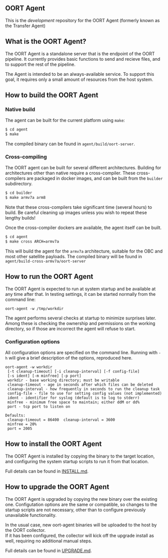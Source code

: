 ## OORT Agent

This is the *development* repository for the OORT Agent (formerly known as the Transfer Agent)

## What is the OORT Agent?

The OORT Agent is a standalone server that is the endpoint of the OORT pipeline.
It currently provides basic functions to send and recieve files, and to support
the rest of the pipeline.

The Agent is intended to be an always-available service.  To support this goal,
it requires only a small amount of resources from the host system.

## How to build the OORT Agent

### Native build

The agent can be built for the current platform using `make`:

``` bash
$ cd agent
$ make
```

The compiled binary can be found in `agent/build/oort-server`.

### Cross-compiling

The OORT agent can be built for several different architectures.  Building for
architectures other than native require a cross-compiler.  These cross-compilers
are packaged in docker images, and can be built from the `builder` subdirectory.

``` bash
$ cd builder
$ make armv7a arm8
```

Note that these cross-compilers take significant time (several hours) to build.  Be careful
cleaning up images unless you wish to repeat these lengthy builds!

Once the cross-compiler dockers are available, the agent itself can be built.

``` bash
$ cd agent
$ make cross ARCH=armv7a
```

This will build the agent for the `armv7a` architecture, suitable for the OBC and most
other satellite payloads.  The compiled binary will be found in `agent/build-cross-armv7a/oort-server`

## How to run the OORT Agent

The OORT Agent is expected to run at system startup and be available at any time after that.
In testing settings, it can be started normally from the command line:  

`oort-agent -w /tmp/workdir`

The agent performs several checks at startup to minimize surprises later.  Among these
is checking the ownership and permissions on the working directory, so if those are 
incorrect the agent will refuse to start.

### Configuration options

All configuration options are specified on the command line.  Running with `-h` will
give a brief description of the options, reproduced here.

```
oort-agent -w workdir
 [-t cleanup-timeout] [-i cleanup-interval] [-f config-file]
 [-s ident] [-m minfree] [-p port]
 workdir - base working directory; must be writable
 cleanup-timeout - age in seconds after which files can be deleted
 cleanup-interval - how frequently in seconds to run the cleanup task
 config-file - file to use for setting config values (not implemented)
 ident - identifier for syslog (default is to log to stderr)
 minfree - minimum free space to maintain; either ddM or dd%
 port - tcp port to listen on

Defaults: 
 cleanup-timeout = 86400  cleanup-interval = 3600
 minfree = 20%
 port = 2005
 ```

## How to install the OORT Agent

The OORT Agent is installed by copying the binary to the target location, and configuring
the system startup scripts to run it from that location.  

Full details can be found in [INSTALL.md](./INSTALL.md).

## How to upgrade the OORT Agent

The OORT Agent is upgraded by copying the new binary over the existing one.  Configutation
options are the same or compatible, so changes to the startup scripts are not necessary,
other than to configure previously unavailable functionality.

In the usual case, new oort-agent binaries will be uploaded to the host by the OORT collector.  
If it has been configured, the collector will kick off the upgrade install as well, requiring
no additional manual steps.

Full details can be found in [UPGRADE.md](./UPGRADE.md).
